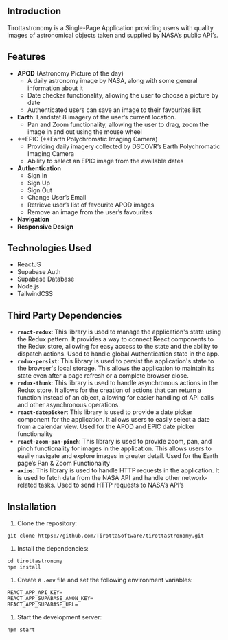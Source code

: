 ## **Introduction**

Tirottastronomy is a Single-Page Application providing users with quality images of astronomical objects taken and supplied by NASA’s public API’s.

## **Features**

- **APOD** (Astronomy Picture of the day)
  - A daily astronomy image by NASA, along with some general information about it
  - Date checker functionality, allowing the user to choose a picture by date
  - Authenticated users can save an image to their favourites list
- **Earth**: Landstat 8 imagery of the user’s current location.
  - Pan and Zoom functionality, allowing the user to drag, zoom the image in and out using the mouse wheel
- **EPIC (**Earth Polychromatic Imaging Camera)
  - Providing daily imagery collected by DSCOVR’s Earth Polychromatic Imaging Camera
  - Ability to select an EPIC image from the available dates
- **Authentication**
  - Sign In
  - Sign Up
  - Sign Out
  - Change User’s Email
  - Retrieve user’s list of favourite APOD images
  - Remove an image from the user’s favourites
- **Navigation**
- **Responsive Design**

## Technologies Used

- ReactJS
- Supabase Auth
- Supabase Database
- Node.js
- TailwindCSS

## Third Party Dependencies

- **`react-redux`**: This library is used to manage the application's state using the Redux pattern. It provides a way to connect React components to the Redux store, allowing for easy access to the state and the ability to dispatch actions. Used to handle global Authentication state in the app.
- **`redux-persist`**: This library is used to persist the application's state to the browser's local storage. This allows the application to maintain its state even after a page refresh or a complete browser close.
- **`redux-thunk`**: This library is used to handle asynchronous actions in the Redux store. It allows for the creation of actions that can return a function instead of an object, allowing for easier handling of API calls and other asynchronous operations.
- **`react-datepicker`**: This library is used to provide a date picker component for the application. It allows users to easily select a date from a calendar view. Used for the APOD and EPIC date picker functionality
- **`react-zoom-pan-pinch`**: This library is used to provide zoom, pan, and pinch functionality for images in the application. This allows users to easily navigate and explore images in greater detail. Used for the Earth page’s Pan & Zoom Functionality
- **`axios`**: This library is used to handle HTTP requests in the application. It is used to fetch data from the NASA API and handle other network-related tasks. Used to send HTTP requests to NASA’s API’s

## **Installation**

1. Clone the repository:

```
git clone https://github.com/TirottaSoftware/tirottastronomy.git
```

1. Install the dependencies:

```
cd tirottastronomy
npm install
```

1. Create a **`.env`** file and set the following environment variables:

```
REACT_APP_API_KEY=
REACT_APP_SUPABASE_ANON_KEY=
REACT_APP_SUPABASE_URL=
```

1. Start the development server:

```
npm start
```
